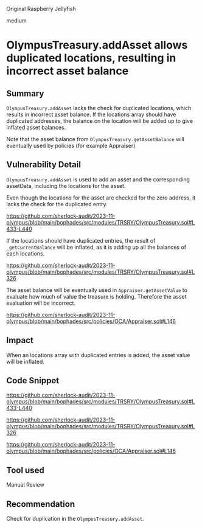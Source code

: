 Original Raspberry Jellyfish

medium

# OlympusTreasury.addAsset allows duplicated locations, resulting in incorrect asset balance


## Summary

`OlympusTreasury.addAsset` lacks the check for duplicated locations, which results in incorrect asset balance. If the locations array should have duplicated addresses, the balance on the location will be added up to give inflated asset balances.

Note that the asset balance from `OlympusTreasury.getAssetBalance` will eventually used by policies (for example Appraiser).

## Vulnerability Detail

`OlympusTreasury.addAsset` is used to add an asset and the corresponding assetData, including the locations for the asset.

Even though the locations for the asset are checked for the zero address, it lacks the check for the duplicated entry.

https://github.com/sherlock-audit/2023-11-olympus/blob/main/bophades/src/modules/TRSRY/OlympusTreasury.sol#L433-L440

If the locations should have duplicated entries, the result of `_getCurrentBalance` will be inflated, as it is adding up all the balances of each locations.

https://github.com/sherlock-audit/2023-11-olympus/blob/main/bophades/src/modules/TRSRY/OlympusTreasury.sol#L326

The asset balance will be eventually used in `Appraiser.getAssetValue` to evaluate how much of value the treasure is holding. Therefore the asset evaluation will be incorrect.

https://github.com/sherlock-audit/2023-11-olympus/blob/main/bophades/src/policies/OCA/Appraiser.sol#L146

## Impact

When an locations array with duplicated entries is added, the asset value will be inflated.

## Code Snippet

https://github.com/sherlock-audit/2023-11-olympus/blob/main/bophades/src/modules/TRSRY/OlympusTreasury.sol#L433-L440

https://github.com/sherlock-audit/2023-11-olympus/blob/main/bophades/src/modules/TRSRY/OlympusTreasury.sol#L326

https://github.com/sherlock-audit/2023-11-olympus/blob/main/bophades/src/policies/OCA/Appraiser.sol#L146

## Tool used

Manual Review

## Recommendation

Check for duplication in the `OlympusTreasury.addAsset`.